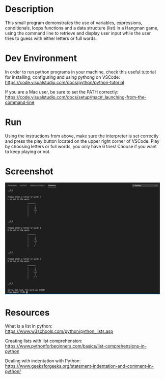 # Description
This small program demonstrates the use of variables, expressions, conditionals, loops functions and a data structure (list) in a Hangman game, using the command line to retrieve and display user input while the user tries to guess with either letters or full words.

# Dev Environment
In order to run python programs in your machine, check this useful tutorial for installing, configuring and using pythong on VSCode: https://code.visualstudio.com/docs/python/python-tutorial

If you are a Mac user, be sure to set the PATH correctly: https://code.visualstudio.com/docs/setup/mac#_launching-from-the-command-line

# Run
Using the instructions from above, make sure the interpreter is set correctly and press the play button located on the upper right corner of VSCode. Play by choosing letters or full words, you only have 6 tries! Choose if you want to keep playing or not.

# Screenshot
![screenshot for program](screenshothangman.png)

# Resources
What is a list in python: https://www.w3schools.com/python/python_lists.asp

Creating lists with list comprehension: https://www.pythonforbeginners.com/basics/list-comprehensions-in-python

Dealing with indentation with Python: https://www.geeksforgeeks.org/statement-indentation-and-comment-in-python/

